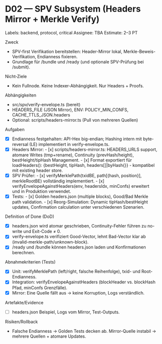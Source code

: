 # D02 — SPV Subsystem (Headers Mirror + Merkle Verify)
Labels: backend, protocol, critical
Assignee: TBA
Estimate: 2–3 PT

Zweck
- SPV-first Verifikation bereitstellen: Header-Mirror lokal, Merkle-Beweis-Verifikation, Endianness fixieren.
- Grundlage für /bundle und /ready (und optionale SPV-Prüfung bei /submit).

Nicht‑Ziele
- Kein Fullnode. Keine Indexer-Abhängigkeit. Nur Headers + Proofs.

Abhängigkeiten
- src/spv/verify-envelope.ts (bereit)
- HEADERS_FILE (JSON Mirror), ENV: POLICY_MIN_CONFS, CACHE_TTLS_JSON.headers
- Optional: scripts/headers-mirror.ts (Pull von mehreren Quellen)

Aufgaben
- [x] Endianness festgehalten: API-Hex big-endian; Hashing intern mit byte-reversal (LE) implementiert in verify-envelope.ts.
- [x] Headers Mirror:
      - [x] scripts/headers-mirror.ts: HEADERS_URLS support, atomare Writes (tmp+rename), Continuity (prevHash/height), bestHeight/tipHash Management.
      - [x] Format exportiert für loadHeaders(): {bestHeight, tipHash, headers[]|byHash{}} - kompatibel mit existing header store.
- [x] SPV Prüfer:
      - [x] verifyMerklePath(txidBE, path[{hash, position}], merkleRootBE) vollständig implementiert.
      - [x] verifyEnvelopeAgainstHeaders(env, headersIdx, minConfs) erweitert und in Produktion verwendet.
- [x] Tests:
      - [x] Golden headers.json (multiple blocks), Good/Bad Merkle path validation.
      - [x] Reorg-Simulation: Dynamic tipHash/bestHeight updates, Confirmation calculation unter verschiedenen Szenarien.

Definition of Done (DoD)
- [x] headers.json wird atomar geschrieben, Continuity-Fehler führen zu no-write und Exit-Code ≠ 0.
- [x] verify-envelope.ts verifiziert Good-Vector, lehnt Bad-Vector klar ab (invalid-merkle-path/unknown-block).
- [x] /ready und /bundle können headers.json laden und Konfirmationen berechnen.

Abnahmekriterien (Tests)
- [x] Unit: verifyMerklePath (left/right, falsche Reihenfolge), txid- und Root-Endianness.
- [x] Integration: verifyEnvelopeAgainstHeaders (blockHeader vs. blockHash Pfad, minConfs Grenzfälle).
- [x] Mirror: Eine Quelle fällt aus → keine Korruption, Logs verständlich.

Artefakte/Evidence
- [ ] headers.json Beispiel, Logs vom Mirror, Test-Outputs.

Risiken/Rollback
- Falsche Endianness → Golden Tests decken ab. Mirror-Quelle instabil → mehrere Quellen + atomare Updates.
